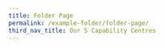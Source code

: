 ```yaml
---
title: Folder Page
permalink: /example-folder/folder-page/
third_nav_title: Our 5 Capability Centres
---
```

